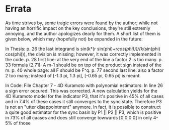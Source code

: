 # Errata
As time strives by, some tragic errors were found by the author; while not having an horrific impact on the key conclusions, they're still extremly annoying,
and the author apologizes dearly for them. A short list of them is given below, which may (hopefully not) be expanded in the future:

In Thesis:
p. 26 the last integrand is sin(k*(r sin(phi)+r*cos(phi)))/(k*(sin(phi) cos(phi))), the division is missing; however, it was correctly implemented in the code.
p. 28 first line: at the very end of the line a factor 2 is too many.
p. 33 formula (2.71): A m-1 should be on top of the product sign instead of the m.
p. 40 whole page: all F should be F^q.
p. 77 second last line: also a factor 2 too many; instead of  [-1.3 pi, 1.3 pi], [-0.65 pi, 0.65 pi] is meant.

In Code:
File Chapter 7 - 4D Kuramoto with polynomial estimators: In line 26 a sign error occured. This was corrected. A new calculation yields for the 4D Kuramoto model for the
                                              indicator P3, that it's positive in 45% of all cases and in 7.4% of these cases it still converges to the sync state. Therefore
                                              P3 is not an "utter disappointment" anymore. In fact, it is possible to construct a quite good estimator for the sync basin
                                              by P1 || P2 || P3, which is positive in 73% of all caases and does still converge towwards  [0 0 0 0] in only 4-5% of those
